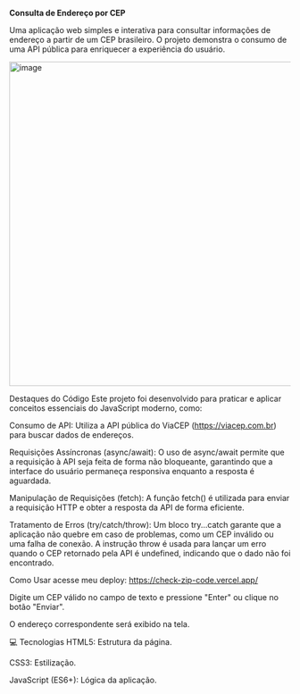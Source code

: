 **Consulta de Endereço por CEP**

Uma aplicação web simples e interativa para consultar informações de endereço a partir de um CEP brasileiro. O projeto demonstra o consumo de uma API pública para enriquecer a experiência do usuário.

<img width="1592" height="581" alt="image" src="https://github.com/user-attachments/assets/c1850883-e679-4992-aba3-7fd1332d8b3a" />


Destaques do Código
Este projeto foi desenvolvido para praticar e aplicar conceitos essenciais do JavaScript moderno, como:

Consumo de API: Utiliza a API pública do ViaCEP (https://viacep.com.br) para buscar dados de endereços.

Requisições Assíncronas (async/await): O uso de async/await permite que a requisição à API seja feita de forma não bloqueante, garantindo que a interface do usuário permaneça responsiva enquanto a resposta é aguardada.

Manipulação de Requisições (fetch): A função fetch() é utilizada para enviar a requisição HTTP e obter a resposta da API de forma eficiente.

Tratamento de Erros (try/catch/throw): Um bloco try...catch garante que a aplicação não quebre em caso de problemas, como um CEP inválido ou uma falha de conexão. A instrução throw é usada para lançar um erro quando o CEP retornado pela API é undefined, indicando que o dado não foi encontrado.

Como Usar
acesse meu deploy: https://check-zip-code.vercel.app/

Digite um CEP válido no campo de texto e pressione "Enter" ou clique no botão "Enviar".

O endereço correspondente será exibido na tela.

💻 Tecnologias
HTML5: Estrutura da página.

CSS3: Estilização.

JavaScript (ES6+): Lógica da aplicação.
